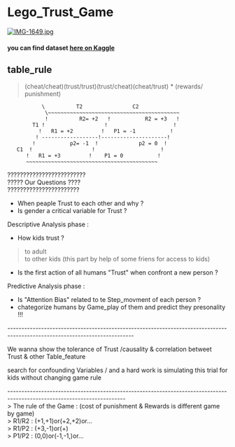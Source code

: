# Lego_Trust_Game

[![IMG-1649.jpg](https://i.postimg.cc/fLZyVVwx/IMG-1649.jpg)](https://postimg.cc/jWgt9dn5)

#### you can find dataset [here on Kaggle](https://www.kaggle.com/mohammadnili/lego-trust-game)

## table_rule 
> (cheat/cheat)(trust/trust)(trust/cheat)(cheat/trust) * (rewards/ punishment)


               \          T2                C2
                \~~~~~~~~~~~~~~~~~~~~~~~~~~~~~~~~~~~~~~~~~~
                !          R2= +2   !           R2 = +3   !
            T1 !                   !                     !
              !   R1 = +2         !   P1 = -1           !
             ! ------------------!---------------------!
            !           p2= -1  !             p2 = 0  !
       C1  !                   !                     !
          !   R1 = +3         !    P1 = 0           !
          ~~~~~~~~~~~~~~~~~~~~~~~~~~~~~~~~~~~~~~~~~~

  ?????????????????????????  
  ????? Our Questions ????     
  ???????????????????????       
   - When peaple Trust to each other and why ?
   - Is gender a critical variable for Trust ?
   
 Descriptive Analysis phase :               
 - How kids trust ?
 > to adult <br>
 > to other kids     (this part by help of some friens for access to kids) <br>
                                
 - Is the first action of all humans "Trust" when confront a new person ? <br>
 
 Predictive Analysis phase :          
 - Is "Attention Bias" related to te Step_movment of each person ?
 - chategorize humans by Game_play of them and predict they presonality !!!                          

 ---------------------------------------------------------------------------------------------------------------------------<br>
 <p> We wanna show the tolerance of Trust /causality & correlation betweet Trust & other Table_feature </p>
 <p> search for confounding Variables /  and a hard work is simulating this trial for kids without changing game rule </p>
   ------------------------------------------------------------------------------------------------------------------------<br>
    > The rule of the Game : (cost of punishment & Rewards is different game by game) <br>
    > R1/R2 : (+1,+1)or(+2,+2)or... <br>
    > R1/P2 : (+3,-1)or(+) <br>
    > P1/P2 : (0,0)or(-1,-1,)or... <br>
